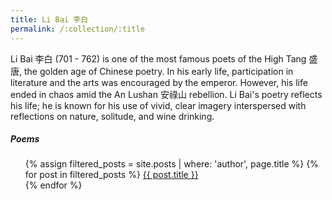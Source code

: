 ```yaml
---
title: Li Bai 李白
permalink: /:collection/:title
---
```

Li Bai 李白 (701 - 762) is one of the most famous poets of the High Tang 盛唐, the golden age of Chinese poetry. In his early life, participation in literature and the arts was encouraged by the emperor. However, his life ended in chaos amid the An Lushan 安祿山 rebellion. Li Bai's poetry reflects his life; he is known for his use of vivid, clear imagery interspersed with reflections on nature, solitude, and wine drinking.

##### Poems

<ul>
  {% assign filtered_posts = site.posts | where: 'author', page.title %}
  {% for post in filtered_posts %}
    <a href="{{ post.short_author }}/{{ post.short_title }}">{{ post.title }}</a><br>
  {% endfor %}
</ul>